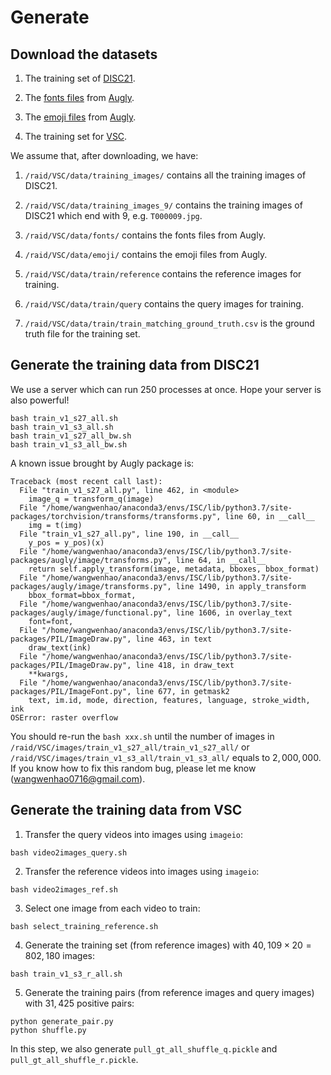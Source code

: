 # Generate

## Download the datasets

1. The training set of [DISC21](https://ai.facebook.com/datasets/disc21-downloads/).

2. The [fonts files](https://drive.google.com/file/d/17NabnySxASqAvYEscW-b-YTA0SU4J-ys/view?usp=share_link) from [Augly](https://github.com/facebookresearch/AugLy).

3. The [emoji files](https://drive.google.com/file/d/1--Sx8uHthQAVLrDdR_C4ibveT_nGJunC/view?usp=share_link) from [Augly](https://github.com/facebookresearch/AugLy).

4. The training set for [VSC](https://www.drivendata.org/competitions/group/meta-video-similarity/).

We assume that, after downloading, we have:

1. ```/raid/VSC/data/training_images/``` contains all the training images of DISC21.

2. ```/raid/VSC/data/training_images_9/``` contains the training images of DISC21 which end with $9$, e.g. ```T000009.jpg```.

3. ```/raid/VSC/data/fonts/``` contains the fonts files from Augly.

4. ```/raid/VSC/data/emoji/``` contains the emoji files from Augly.

5. ```/raid/VSC/data/train/reference``` contains the reference images for training.

6. ```/raid/VSC/data/train/query``` contains the query images for training.

7. ```/raid/VSC/data/train/train_matching_ground_truth.csv``` is the ground truth file for the training set.


## Generate the training data from DISC21

We use a server which can run 250 processes at once. Hope your server is also powerful!

```
bash train_v1_s27_all.sh
bash train_v1_s3_all.sh
bash train_v1_s27_all_bw.sh
bash train_v1_s3_all_bw.sh
```

A known issue brought by Augly package is:
```
Traceback (most recent call last):
  File "train_v1_s27_all.py", line 462, in <module>
    image_q = transform_q(image)
  File "/home/wangwenhao/anaconda3/envs/ISC/lib/python3.7/site-packages/torchvision/transforms/transforms.py", line 60, in __call__
    img = t(img)
  File "train_v1_s27_all.py", line 190, in __call__
    y_pos = y_pos)(x)
  File "/home/wangwenhao/anaconda3/envs/ISC/lib/python3.7/site-packages/augly/image/transforms.py", line 64, in __call__
    return self.apply_transform(image, metadata, bboxes, bbox_format)
  File "/home/wangwenhao/anaconda3/envs/ISC/lib/python3.7/site-packages/augly/image/transforms.py", line 1490, in apply_transform
    bbox_format=bbox_format,
  File "/home/wangwenhao/anaconda3/envs/ISC/lib/python3.7/site-packages/augly/image/functional.py", line 1606, in overlay_text
    font=font,
  File "/home/wangwenhao/anaconda3/envs/ISC/lib/python3.7/site-packages/PIL/ImageDraw.py", line 463, in text
    draw_text(ink)
  File "/home/wangwenhao/anaconda3/envs/ISC/lib/python3.7/site-packages/PIL/ImageDraw.py", line 418, in draw_text
    **kwargs,
  File "/home/wangwenhao/anaconda3/envs/ISC/lib/python3.7/site-packages/PIL/ImageFont.py", line 677, in getmask2
    text, im.id, mode, direction, features, language, stroke_width, ink
OSError: raster overflow
```
You should re-run the ```bash xxx.sh``` until the number of images in ```/raid/VSC/images/train_v1_s27_all/train_v1_s27_all/``` or ```/raid/VSC/images/train_v1_s3_all/train_v1_s3_all/``` equals to $2,000,000$. If you know how to fix this random bug, please let me know (wangwenhao0716@gmail.com).

## Generate the training data from VSC

1. Transfer the query videos into images using ```imageio```:
```
bash video2images_query.sh
```

2. Transfer the reference videos into images using ```imageio```:
```
bash video2images_ref.sh
```

3. Select one image from each video to train:
```
bash select_training_reference.sh
```

4. Generate the training set (from reference images) with $40,109 \times 20 = 802,180$ images:
```
bash train_v1_s3_r_all.sh
```

5. Generate the training pairs (from reference images and query images) with $31,425$ positive pairs:
```
python generate_pair.py
python shuffle.py
```
In this step, we also generate ```pull_gt_all_shuffle_q.pickle``` and ```pull_gt_all_shuffle_r.pickle```.

